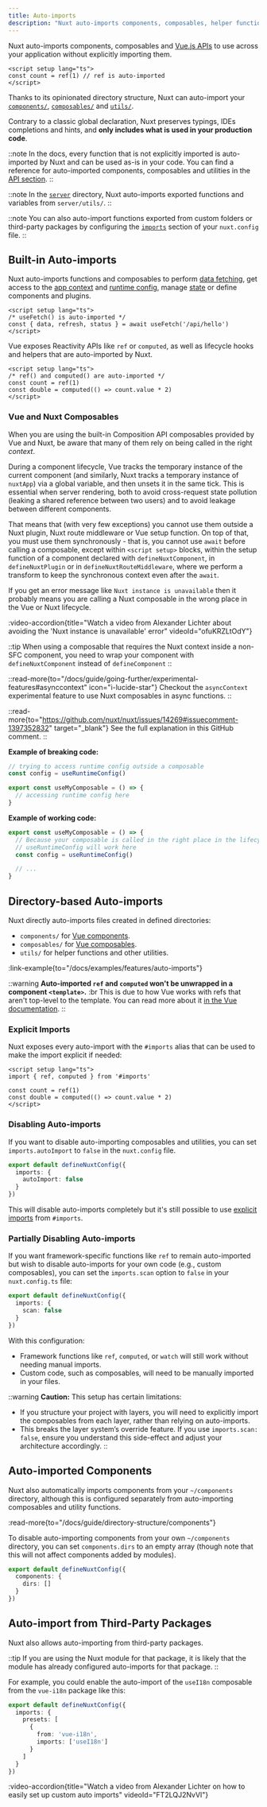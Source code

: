 ```yaml
---
title: Auto-imports
description: "Nuxt auto-imports components, composables, helper functions and Vue APIs."
---
```


Nuxt auto-imports components, composables and [Vue.js APIs](https://vuejs.org/api) to use across your application without explicitly importing them.

```vue twoslash [app/app.vue]
<script setup lang="ts">
const count = ref(1) // ref is auto-imported
</script>
```

Thanks to its opinionated directory structure, Nuxt can auto-import your [`components/`](/docs/guide/directory-structure/components), [`composables/`](/docs/guide/directory-structure/composables) and [`utils/`](/docs/guide/directory-structure/utils).

Contrary to a classic global declaration, Nuxt preserves typings, IDEs completions and hints, and **only includes what is used in your production code**.

::note
In the docs, every function that is not explicitly imported is auto-imported by Nuxt and can be used as-is in your code. You can find a reference for auto-imported components, composables and utilities in the [API section](/docs/api).
::

::note
In the [`server`](/docs/guide/directory-structure/server) directory, Nuxt auto-imports exported functions and variables from `server/utils/`.
::

::note
You can also auto-import functions exported from custom folders or third-party packages by configuring the [`imports`](/docs/api/nuxt-config#imports) section of your `nuxt.config` file.
::

## Built-in Auto-imports

Nuxt auto-imports functions and composables to perform [data fetching](/docs/getting-started/data-fetching), get access to the [app context](/docs/api/composables/use-nuxt-app) and [runtime config](/docs/guide/going-further/runtime-config), manage [state](/docs/getting-started/state-management) or define components and plugins.

```vue twoslash
<script setup lang="ts">
/* useFetch() is auto-imported */
const { data, refresh, status } = await useFetch('/api/hello')
</script>
```

Vue exposes Reactivity APIs like `ref` or `computed`, as well as lifecycle hooks and helpers that are auto-imported by Nuxt.

```vue twoslash
<script setup lang="ts">
/* ref() and computed() are auto-imported */
const count = ref(1)
const double = computed(() => count.value * 2)
</script>
```

### Vue and Nuxt Composables

<!-- TODO: move to separate page with https://github.com/nuxt/nuxt/issues/14723 and add more information -->

When you are using the built-in Composition API composables provided by Vue and Nuxt, be aware that many of them rely on being called in the right _context_.

During a component lifecycle, Vue tracks the temporary instance of the current component (and similarly, Nuxt tracks a temporary instance of `nuxtApp`) via a global variable, and then unsets it in the same tick. This is essential when server rendering, both to avoid cross-request state pollution (leaking a shared reference between two users) and to avoid leakage between different components.

That means that (with very few exceptions) you cannot use them outside a Nuxt plugin, Nuxt route middleware or Vue setup function. On top of that, you must use them synchronously - that is, you cannot use `await` before calling a composable, except within `<script setup>` blocks, within the setup function of a component declared with `defineNuxtComponent`, in `defineNuxtPlugin` or in `defineNuxtRouteMiddleware`, where we perform a transform to keep the synchronous context even after the `await`.

If you get an error message like `Nuxt instance is unavailable` then it probably means you are calling a Nuxt composable in the wrong place in the Vue or Nuxt lifecycle.

:video-accordion{title="Watch a video from Alexander Lichter about avoiding the 'Nuxt instance is unavailable' error" videoId="ofuKRZLtOdY"}

::tip
When using a composable that requires the Nuxt context inside a non-SFC component, you need to wrap your component with `defineNuxtComponent` instead of `defineComponent`
::

::read-more{to="/docs/guide/going-further/experimental-features#asynccontext" icon="i-lucide-star"}
Checkout the `asyncContext` experimental feature to use Nuxt composables in async functions.
::

::read-more{to="https://github.com/nuxt/nuxt/issues/14269#issuecomment-1397352832" target="_blank"}
See the full explanation in this GitHub comment.
::

**Example of breaking code:**

```ts twoslash [composables/example.ts]
// trying to access runtime config outside a composable
const config = useRuntimeConfig()

export const useMyComposable = () => {
  // accessing runtime config here
}
```

**Example of working code:**

```ts twoslash [composables/example.ts]
export const useMyComposable = () => {
  // Because your composable is called in the right place in the lifecycle,
  // useRuntimeConfig will work here
  const config = useRuntimeConfig()

  // ...
}
```

## Directory-based Auto-imports

Nuxt directly auto-imports files created in defined directories:

- `components/` for [Vue components](/docs/guide/directory-structure/components).
- `composables/` for [Vue composables](/docs/guide/directory-structure/composables).
- `utils/` for helper functions and other utilities.

:link-example{to="/docs/examples/features/auto-imports"}

::warning
**Auto-imported `ref` and `computed` won't be unwrapped in a component `<template>`.** :br
This is due to how Vue works with refs that aren't top-level to the template. You can read more about it [in the Vue documentation](https://vuejs.org/guide/essentials/reactivity-fundamentals.html#caveat-when-unwrapping-in-templates).
::

### Explicit Imports

Nuxt exposes every auto-import with the `#imports` alias that can be used to make the import explicit if needed:

<!-- TODO:twoslash: Twoslash does not support tsconfig paths yet -->

```vue
<script setup lang="ts">
import { ref, computed } from '#imports'

const count = ref(1)
const double = computed(() => count.value * 2)
</script>
```

### Disabling Auto-imports

If you want to disable auto-importing composables and utilities, you can set `imports.autoImport` to `false` in the `nuxt.config` file.

```ts twoslash [nuxt.config.ts]
export default defineNuxtConfig({
  imports: {
    autoImport: false
  }
})
```

This will disable auto-imports completely but it's still possible to use [explicit imports](#explicit-imports) from `#imports`.

### Partially Disabling Auto-imports

If you want framework-specific functions like `ref` to remain auto-imported but wish to disable auto-imports for your own code (e.g., custom composables), you can set the `imports.scan` option to `false` in your `nuxt.config.ts` file:

```ts
export default defineNuxtConfig({
  imports: {
    scan: false
  }
})
```

With this configuration:
- Framework functions like `ref`, `computed`, or `watch` will still work without needing manual imports.
- Custom code, such as composables, will need to be manually imported in your files.

::warning
**Caution:** This setup has certain limitations:
- If you structure your project with layers, you will need to explicitly import the composables from each layer, rather than relying on auto-imports.
- This breaks the layer system’s override feature. If you use `imports.scan: false`, ensure you understand this side-effect and adjust your architecture accordingly.
::

## Auto-imported Components

Nuxt also automatically imports components from your `~/components` directory, although this is configured separately from auto-importing composables and utility functions.

:read-more{to="/docs/guide/directory-structure/components"}

To disable auto-importing components from your own `~/components` directory, you can set `components.dirs` to an empty array (though note that this will not affect components added by modules).

```ts twoslash [nuxt.config.ts]
export default defineNuxtConfig({
  components: {
    dirs: []
  }
})
```

## Auto-import from Third-Party Packages

Nuxt also allows auto-importing from third-party packages.

::tip
If you are using the Nuxt module for that package, it is likely that the module has already configured auto-imports for that package.
::

For example, you could enable the auto-import of the `useI18n` composable from the `vue-i18n` package like this:

```ts twoslash [nuxt.config.ts]
export default defineNuxtConfig({
  imports: {
    presets: [
      {
        from: 'vue-i18n',
        imports: ['useI18n']
      }
    ]
  }
})
```

:video-accordion{title="Watch a video from Alexander Lichter on how to easily set up custom auto imports" videoId="FT2LQJ2NvVI"}
